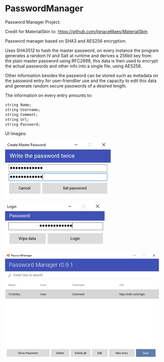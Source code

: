 # PasswordManager
Password Manager Project.

Credit for MaterialSkin to: https://github.com/IgnaceMaes/MaterialSkin

Password manager based on SHA3 and AES256 encryption. 

Uses SHA3512 to hash the master password, on every instance the program generates a random IV and Salt at runtime and derives a 256bit key from the plain master password using RFC2898, this data is then used to encrypt the actual passwords and other info into a single file, using AES256.

Other information besides the password can be stored such as metadata on the password entry for user-friendlier use and the capacity to edit this data and generate random secure passwords of a desired length.

The information on every entry amounts to:

````
string Name;
string Username;
string Comment;
string Url;
string Password;
````



UI Images:

![picture](img/1.png)


![picture](img/2.png)


![picture](img/3.png)
